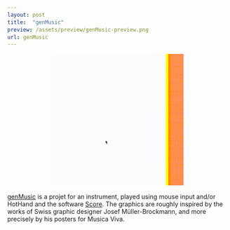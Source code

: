 ```yaml
---
layout: post
title:  "genMusic"
preview: /assets/preview/genMusic-preview.png
url: genMusic
---
```



<p align="center">
    <img src="/assets/genMusic.gif"/>
</p>

[genMusic](https://github.com/aklevy/genMusic) is a projet for an instrument, played using mouse input and/or HotHand and the software [Score](https://ossia.io/). The graphics are roughly inspired by the works of Swiss graphic designer Josef Müller-Brockmann, and more precisely by his posters for Musica Viva.


